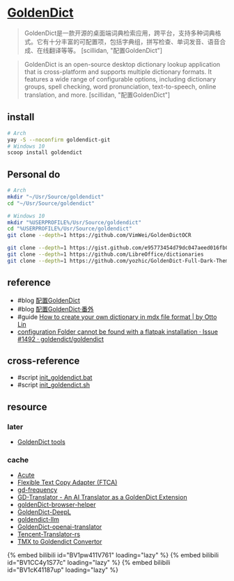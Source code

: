 # [GoldenDict](https://github.com/goldendict/goldendict)

> GoldenDict是一款开源的桌面端词典检索应用，跨平台，支持多种词典格式。它有十分丰富的可配置项，包括字典组，拼写检查、单词发音、语音合成、在线翻译等等。 [scillidan, "配置GoldenDict"]

> GoldenDict is an open-source desktop dictionary lookup application that is cross-platform and supports multiple dictionary formats. It features a wide range of configurable options, including dictionary groups, spell checking, word pronunciation, text-to-speech, online translation, and more. [scillidan, "配置GoldenDict"]

## install

```sh
# Arch
yay -S --noconfirm goldendict-git
# Windows 10
scoop install goldendict
```

## Personal do

```sh
# Arch
mkdir "~/Usr/Source/goldendict"
cd "~/Usr/Source/goldendict"
```

```sh
# Windows 10
mkdir "%USERPROFILE%/Usr/Source/goldendict"
cd "%USERPROFILE%/Usr/Source/goldendict"
git clone --depth=1 https://github.com/VimWei/GoldenDictOCR
```

```sh
git clone --depth=1 https://gist.github.com/e95773454d79dc047aeed016fb00daef tencenttrans_2zh_zh2en
git clone --depth=1 https://github.com/LibreOffice/dictionaries
git clone --depth=1 https://github.com/yozhic/GoldenDict-Full-Dark-Theme
```

## reference

- #blog [配置GoldenDict](https://scillidan.github.io/YAFA-site/blog/goldendict/)
- #blog [配置GoldenDict·番外](https://scillidan.github.io/YAFA-site/blog/goldendict-expand/)
- #guide [How to create your own dictionary in mdx file format | by Otto Lin](https://medium.com/@cia1099/how-to-create-your-own-dictionary-in-mdx-file-format-ec1f75509bf3)
- [configuration Folder cannot be found with a flatpak installation · Issue #1492 · goldendict/goldendict](https://github.com/goldendict/goldendict/issues/1492)

## cross-reference

- #script [init_goldendict.bat](https://github.com/scillidan/Shell/blob/main/opt/init_goldendict.bat)
- #script [init_goldendict.sh](https://github.com/scillidan/Shell/blob/main/opt/init_goldendict.sh)

## resource

### later

- [GoldenDict tools](https://github.com/Ajatt-Tools/gd-tools)

### cache

- [Acute](https://terokarvinen.com/2017/acute-0-2-2-integrate-help-commands-to-single-interface-pydoc3-puppet-describe-and-man-in-goldendict/?fromSearch=acute)
- [Flexible Text Copy Adapter (FTCA)](https://github.com/voothi/ftca)
- [gd-frequency](https://github.com/toytoi/gd-frequency)
- [GD-Translator - An AI Translator as a GoldenDict Extension](https://github.com/xrysamuel/GD-Translator)
- [goldenDict-browser-helper](https://github.com/fthvgb1/goldendict-browser-helper)
- [GoldenDict-DeepL](https://github.com/DevJogger/GoldenDict-DeepL)
- [goldendict-llm](https://github.com/tidyimpress/goldendict-llm)
- [GoldenDict-openai-translator](https://github.com/Twinblade-i/goldendict-openai-translator)
- [Tencent-Translator-rs](https://github.com/mingerfan/Tencent-Translator-rs)
- [TMX to Goldendict Convertor](https://github.com/Celso-Scott/TMX-to-Goldendict-Converter)

{% embed bilibili id="BV1pw411V761" loading="lazy" %}
{% embed bilibili id="BV1CC4y1S77c" loading="lazy" %}
{% embed bilibili id="BV1cK41187up" loading="lazy" %}
